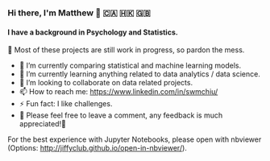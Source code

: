 ### Hi there, I'm Matthew 👋 🇨🇦 🇭🇰 🇬🇧

#### I have a background in Psychology and Statistics. 

:hammer: Most of these projects are still work in progress, so pardon the mess. 

- 🔭 I’m currently comparing statistical and machine learning models.
- 🌱 I’m currently learning anything related to data analytics / data science. 
- 👯 I’m looking to collaborate on data related projects.
- 📫 How to reach me: https://www.linkedin.com/in/swmchiu/
- ⚡ Fun fact: I like challenges. 
- 📑 Please feel free to leave a comment, any feedback is much appreciated!🙌
<!--
- 💬 Ask me about ...
- 😄 Pronouns: ...
- 🤔 I’m looking for help with reviewing my projects.

-->
For the best experience with Jupyter Notebooks, please open with nbviewer (Options: http://jiffyclub.github.io/open-in-nbviewer/).
